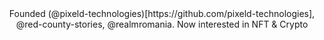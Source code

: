 <center>Founded (@pixeld-technologies)[https://github.com/pixeld-technologies], @red-county-stories, @realmromania. Now interested in NFT & Crypto</center>
